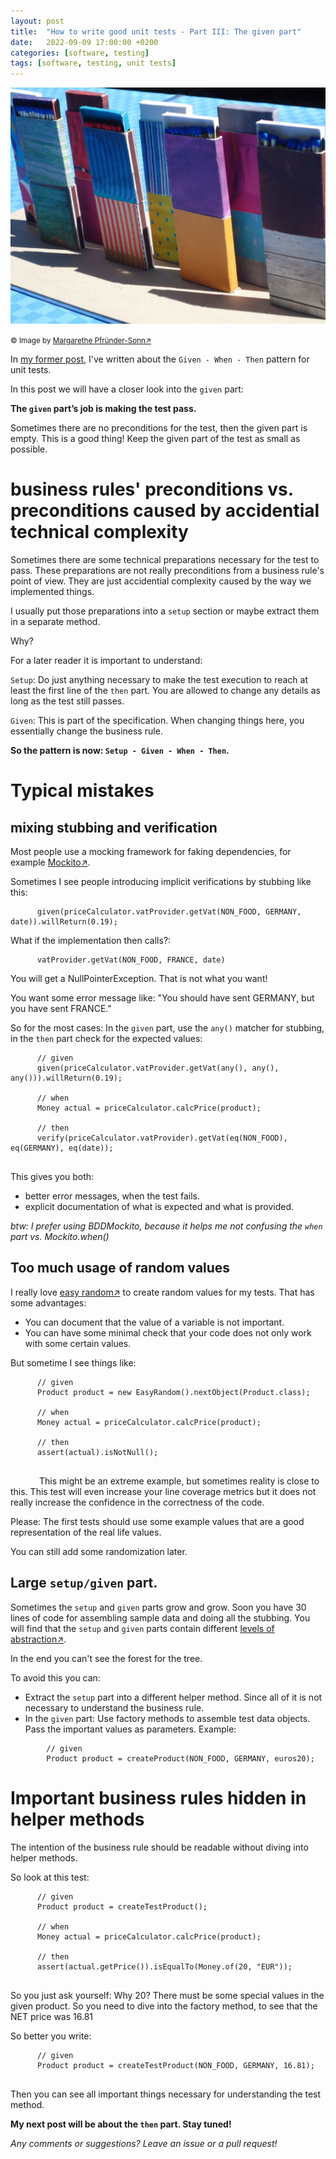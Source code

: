 ```yaml
---
layout: post
title:  "How to write good unit tests - Part III: The given part"
date:   2022-09-09 17:00:00 +0200
categories: [software, testing]
tags: [software, testing, unit tests]
---
```


![Matchsticks3](/assets/matchsticks3.jpg)

<small>&copy; Image by [Margarethe
Pfründer-Sonn&#8599;](http://www.pfruender-sonn.de/objekte/spiel-mit-verschiedenen-materialien)</small>

In [my former
post](https://joerg-pfruender.github.io/software/testing/2022/09/04/unittests2.html),
I've written about the `Given - When - Then` pattern for unit tests.

In this post we will have a closer look into the `given` part:

**The `given` part’s job is making the test pass.**

Sometimes there are no preconditions for the test, then the given part
is empty.
This is a good thing!
Keep the given part of the test as small as possible.

# business rules' preconditions vs. preconditions caused by accidential technical complexity

Sometimes there are some technical preparations necessary for the test
to pass.
These preparations are not really preconditions from a business rule's
point of view. They are just accidential complexity caused by the
way we implemented things.

I usually put those preparations into a
`setup` section or maybe extract them in a separate method.

Why?

For a later reader it is important to understand:

`Setup`: Do just anything necessary to make the test execution to reach
at least the first line of the `then` part. You are allowed to change any
details as long as the test still passes.

`Given`: This is part of the specification. When
changing things here, you essentially change the business rule.


**So the pattern is now: `Setup - Given - When - Then`.**

# Typical mistakes


## mixing stubbing and verification
Most people use a mocking framework for faking dependencies, for example [Mockito&#8599;](https://site.mockito.org/).

Sometimes I see people introducing implicit verifications by stubbing like this:
```
      given(priceCalculator.vatProvider.getVat(NON_FOOD, GERMANY, date)).willReturn(0.19);
```

What if the implementation then calls?:

```
      vatProvider.getVat(NON_FOOD, FRANCE, date)
```

You will get a NullPointerException. That is not what you want!

You want some error message like: "You should have sent GERMANY, but you have sent FRANCE."


So for the most cases: In the `given` part, use the `any()` matcher for stubbing, in the `then` part check for the expected values:

```
      // given
      given(priceCalculator.vatProvider.getVat(any(), any(), any())).willReturn(0.19);
      
      // when
      Money actual = priceCalculator.calcPrice(product);
      
      // then
      verify(priceCalculator.vatProvider).getVat(eq(NON_FOOD), eq(GERMANY), eq(date));
      
```
 
This gives you both:
* better error messages, when the test fails.
* explicit documentation of what is expected and what is provided.

*btw: I prefer using BDDMockito, because it helps me not confusing the `when` part vs. Mockito.when()*

## Too much usage of random values

I really love [easy random&#8599;](https://github.com/j-easy/easy-random) to create random values for my tests.
That has some advantages:
* You can document that the value of a variable is not important.
* You can have some minimal check that your code does not only work with some certain values.

But sometime I see things like:

```
      // given
      Product product = new EasyRandom().nextObject(Product.class);
      
      // when
      Money actual = priceCalculator.calcPrice(product);
      
      // then
      assert(actual).isNotNull();
      
```
      
This might be an extreme example, but sometimes reality is close to this.
This test will even increase your line coverage metrics but it does not really increase the confidence in the correctness of the code.

Please:
The first tests should use some example values that are a good representation of the real life values.

You can still add some randomization later.
 


## Large `setup/given` part.

Sometimes the `setup` and `given` parts grow and grow. Soon you have 30 lines of code for assembling sample data and doing all the stubbing.
You will find that the `setup` and `given` parts contain different [levels of abstraction&#8599;](http://www.principles-wiki.net/principles:single_level_of_abstraction).

In the end you can't see the forest for the tree.

To avoid this you can:

* Extract the `setup` part into a different helper method. Since all of it is not necessary to understand the business rule.
* In the `given` part: Use factory methods to assemble test data objects. Pass the important values as parameters.
  Example:

```
        // given
        Product product = createProduct(NON_FOOD, GERMANY, euros20);
```
 

# Important business rules hidden in helper methods


The intention of the business rule should be readable without diving
into helper methods.

So look at this test:

```
      // given
      Product product = createTestProduct();
      
      // when
      Money actual = priceCalculator.calcPrice(product);
      
      // then
      assert(actual.getPrice()).isEqualTo(Money.of(20, "EUR"));
      
```

So you just ask yourself: Why 20? There must be some special values in the given product.
So you need to dive into the factory method, to see that the NET price was 16.81

So better you write:

```
      // given
      Product product = createTestProduct(NON_FOOD, GERMANY, 16.81);
      
```

Then you can see all important things necessary for understanding the test method.

**My next post will be about the `then` part. Stay tuned!**


*Any comments or suggestions? Leave an issue or a pull request!*
